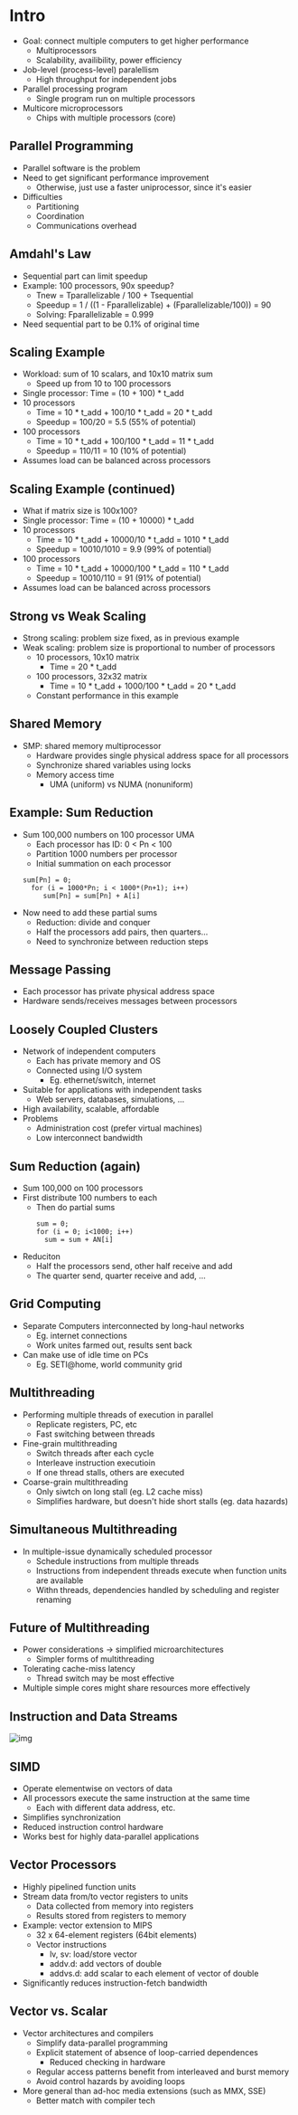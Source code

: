 # Intro
* Goal: connect multiple computers to get higher performance
  * Multiprocessors
  * Scalability, availibility, power efficiency
* Job-level (process-level) paralellism
  * High throughput for independent jobs
* Parallel processing program
  * Single program run on multiple processors
* Multicore microprocessors
  * Chips with multiple processors (core)
## Parallel Programming
* Parallel software is the problem
* Need to get significant performance improvement
  * Otherwise, just use a faster uniprocessor, since it's easier
* Difficulties
  * Partitioning
  * Coordination
  * Communications overhead
## Amdahl's Law
* Sequential part can limit speedup
* Example: 100 processors, 90x speedup?
  * Tnew = Tparallelizable / 100 + Tsequential
  * Speedup = 1 / ((1 - Fparallelizable) + (Fparallelizable/100)) = 90
  * Solving: Fparallelizable = 0.999
* Need sequential part to be 0.1% of original time
## Scaling Example
* Workload: sum of 10 scalars, and 10x10 matrix sum
  * Speed up from 10 to 100 processors
* Single processor: Time = (10 + 100) * t_add
* 10 processors
  * Time = 10 * t_add + 100/10 * t_add = 20 * t_add
  * Speedup = 100/20 = 5.5 (55% of potential)
* 100 processors
  * Time = 10 * t_add + 100/100 * t_add = 11 * t_add
  * Speedup = 110/11 = 10 (10% of potential)
* Assumes load can be balanced across processors
## Scaling Example (continued)
* What if matrix size is 100x100?
* Single processor: Time = (10 + 10000) * t_add
* 10 processors
  * Time = 10 * t_add + 10000/10 * t_add = 1010 * t_add
  * Speedup = 10010/1010 = 9.9 (99% of potential)
* 100 processors
  * Time = 10 * t_add + 10000/100 * t_add = 110 * t_add
  * Speedup = 10010/110 = 91 (91% of potential)
* Assumes load can be balanced across processors
## Strong vs Weak Scaling
* Strong scaling: problem size fixed, as in previous example
* Weak scaling: problem size is proportional to number of processors
  * 10 processors, 10x10 matrix
    * Time = 20 * t_add
  * 100 processors, 32x32 matrix
    * Time = 10 * t_add + 1000/100 * t_add = 20 * t_add
  * Constant performance in this example
## Shared Memory
* SMP: shared memory multiprocessor
  * Hardware provides single physical address space for all processors
  * Synchronize shared variables using locks
  * Memory access time
    * UMA (uniform) vs NUMA (nonuniform)
## Example: Sum Reduction
* Sum 100,000 numbers on 100 processor UMA
  * Each processor has ID: 0 < Pn < 100
  * Partition 1000 numbers per processor
  * Initial summation on each processor
  ```
  sum[Pn] = 0;
    for (i = 1000*Pn; i < 1000*(Pn+1); i++) 
       sum[Pn] = sum[Pn] + A[i]
  ```
* Now need to add these partial sums
  * Reduction: divide and conquer
  * Half the processors add pairs, then quarters...
  * Need to synchronize between reduction steps
## Message Passing
* Each processor has private physical address space
* Hardware sends/receives messages between processors
## Loosely Coupled Clusters
* Network of independent computers
  * Each has private memory and OS
  * Connected using I/O system
    * Eg. ethernet/switch, internet
* Suitable for applications with independent tasks
  * Web servers, databases, simulations, ...
* High availability, scalable, affordable
* Problems
  * Administration cost (prefer virtual machines)
  * Low interconnect bandwidth
## Sum Reduction (again)
* Sum 100,000 on 100 processors
* First distribute 100 numbers to each
  * Then do partial sums
    ```
    sum = 0;
    for (i = 0; i<1000; i++)
      sum = sum + AN[i]
    ```
* Reduciton
  * Half the processors send, other half receive and add
  * The quarter send, quarter receive and add, ...
## Grid Computing
* Separate Computers interconnected by long-haul networks
  * Eg. internet connections
  * Work unites farmed out, results sent back
* Can make use of idle time on PCs
  * Eg. SETI@home, world community grid
## Multithreading
* Performing multiple threads of execution in parallel
  * Replicate registers, PC, etc
  * Fast switching between threads
* Fine-grain multithreading
  * Switch threads after each cycle
  * Interleave instruction executioin
  * If one thread stalls, others are executed
* Coarse-grain multithreading
  * Only siwtch on long stall (eg. L2 cache miss)
  * Simplifies hardware, but doesn't hide short stalls (eg. data hazards)
## Simultaneous Multithreading
* In multiple-issue dynamically scheduled processor
  * Schedule instructions from multiple threads
  * Instructions from independent threads execute when function units are available
  * Withn threads, dependencies handled by scheduling and register renaming
## Future of Multithreading
* Power considerations -> simplified microarchitectures
  * Simpler forms of multithreading
* Tolerating cache-miss latency
  * Thread switch may be most effective
* Multiple simple cores might share resources more effectively
## Instruction and Data Streams
![img](https://i.imgur.com/xNifSwz.png)
## SIMD
* Operate elementwise on vectors of data
* All processors execute the same instruction at the same time
  * Each with different data address, etc.
* Simplifies synchronization
* Reduced instruction control hardware
* Works best for highly data-parallel applications
## Vector Processors
* Highly pipelined function units
* Stream data from/to vector registers to units
  * Data collected from memory into registers
  * Results stored from registers to memory
* Example: vector extension to MIPS
  * 32 x 64-element registers (64bit elements)
  * Vector instructions
    * lv, sv: load/store vector
    * addv.d: add vectors of double
    * addvs.d: add scalar to each element of vector of double
* Significantly reduces instruction-fetch bandwidth
## Vector vs. Scalar
* Vector architectures and compilers
  * Simplify data-parallel programming
  * Explicit statement of absence of loop-carried dependences
    * Reduced checking in hardware
  * Regular access patterns benefit from interleaved and burst memory
  * Avoid control hazards by avoiding loops
* More general than ad-hoc media extensions (such as MMX, SSE)
  * Better match with compiler tech
